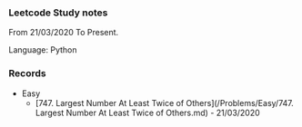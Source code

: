 ### Leetcode Study notes

From 21/03/2020 To Present.

Language: Python

### Records

* Easy
    * [747. Largest Number At Least Twice of Others](/Problems/Easy/747. Largest Number At Least Twice of Others.md) - 21/03/2020